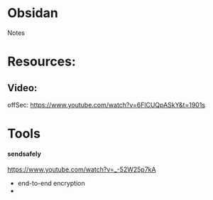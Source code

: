 # Obsidan
Notes

# Resources:

## Video:

offSec:
https://www.youtube.com/watch?v=6FlCUQpASkY&t=1901s



# Tools

#### sendsafely
https://www.youtube.com/watch?v=_-52W25p7kA

- end-to-end encryption
- 

